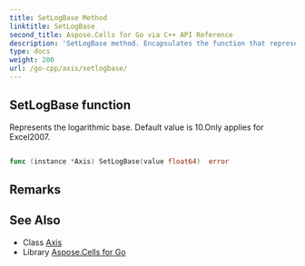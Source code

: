 ```yaml
---
title: SetLogBase Method 
linktitle: SetLogBase
second_title: Aspose.Cells for Go via C++ API Reference
description: 'SetLogBase method. Encapsulates the function that represents setlogbase in Go.'
type: docs
weight: 200
url: /go-cpp/axis/setlogbase/
---
```


## SetLogBase function

Represents the logarithmic base. Default value is 10.Only applies for Excel2007.

```go

func (instance *Axis) SetLogBase(value float64)  error

```

## Remarks


## See Also

* Class [Axis](../)
* Library [Aspose.Cells for Go](../../)
